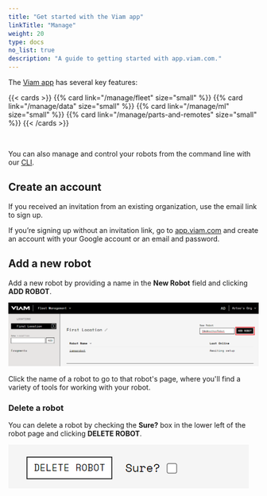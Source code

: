 ```yaml
---
title: "Get started with the Viam app"
linkTitle: "Manage"
weight: 20
type: docs
no_list: true
description: "A guide to getting started with app.viam.com."
---
```


The [Viam app](https://app.viam.com/) has several key features:

{{< cards >}}
  {{% card link="/manage/fleet" size="small" %}}
  {{% card link="/manage/data" size="small" %}}
  {{% card link="/manage/ml" size="small" %}}
  {{% card link="/manage/parts-and-remotes" size="small" %}}
{{< /cards >}}

<br>

You can also manage and control your robots from the command line with our [CLI](CLI).

## Create an account

If you received an invitation from an existing organization, use the email link to sign up.

If you’re signing up without an invitation link, go to [app.viam.com](https://app.viam.com/) and create an account with your Google account or an email and password.

## Add a new robot

Add a new robot by providing a name in the **New Robot** field and clicking **ADD ROBOT**.

![The 'First Location' page on the Viam app with a new robot name in the New Robot field and the ADD ROBOT button next to the field highlighted.](img/app-usage/create-robot.png)

Click the name of a robot to go to that robot's page, where you'll find a variety of tools for working with your robot.

### Delete a robot

You can delete a robot by checking the **Sure?** box in the lower left of the robot page and clicking **DELETE ROBOT**.

![The DELETE ROBOT button and the confirmation checkbox (Sure?) next to it.](img/app-usage/delete.png)
